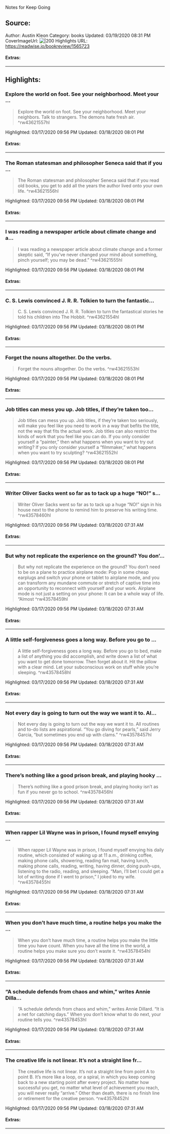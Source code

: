 Notes for Keep Going

## Source:
Author: Austin Kleon
Category: books
Updated: 03/19/2020 08:31 PM
CoverImageUrl: 
![|200](https://images-na.ssl-images-amazon.com/images/I/511XP1YDR0L._SL200_.jpg)
Highlights URL: https://readwise.io/bookreview/1565723


#### Extras:




 
-----
 ## Highlights:

### Explore the world on foot. See your neighborhood. Meet your ...
>Explore the world on foot. See your neighborhood. Meet your neighbors. Talk to strangers. The demons hate fresh air. ^rw43621557hl


Highlighted: 03/17/2020 09:56 PM
Updated: 03/18/2020 08:01 PM


#### Extras:





------

### The Roman statesman and philosopher Seneca said that if you ...
>The Roman statesman and philosopher Seneca said that if you read old books, you get to add all the years the author lived onto your own life. ^rw43621556hl


Highlighted: 03/17/2020 09:56 PM
Updated: 03/18/2020 08:01 PM


#### Extras:





------

### I was reading a newspaper article about climate change and a...
>I was reading a newspaper article about climate change and a former skeptic said, “If you’ve never changed your mind about something, pinch yourself; you may be dead.” ^rw43621555hl


Highlighted: 03/17/2020 09:56 PM
Updated: 03/18/2020 08:01 PM


#### Extras:





------

### C. S. Lewis convinced J. R. R. Tolkien to turn the fantastic...
>C. S. Lewis convinced J. R. R. Tolkien to turn the fantastical stories he told his children into The Hobbit. ^rw43621554hl


Highlighted: 03/17/2020 09:56 PM
Updated: 03/18/2020 08:01 PM


#### Extras:





------

### Forget the nouns altogether. Do the verbs.
>Forget the nouns altogether. Do the verbs. ^rw43621553hl


Highlighted: 03/17/2020 09:56 PM
Updated: 03/18/2020 08:01 PM


#### Extras:





------

### Job titles can mess you up. Job titles, if they’re taken too...
>Job titles can mess you up. Job titles, if they’re taken too seriously, will make you feel like you need to work in a way that befits the title, not the way that fits the actual work. Job titles can also restrict the kinds of work that you feel like you can do. If you only consider yourself a “painter,” then what happens when you want to try out writing? If you only consider yourself a “filmmaker,” what happens when you want to try sculpting? ^rw43621552hl


Highlighted: 03/17/2020 09:56 PM
Updated: 03/18/2020 08:01 PM


#### Extras:





------

### Writer Oliver Sacks went so far as to tack up a huge “NO!” s...
>Writer Oliver Sacks went so far as to tack up a huge “NO!” sign in his house next to the phone to remind him to preserve his writing time. ^rw43578460hl


Highlighted: 03/17/2020 09:56 PM
Updated: 03/18/2020 07:31 AM


#### Extras:





------

### But why not replicate the experience on the ground? You don’...
>But why not replicate the experience on the ground? You don’t need to be on a plane to practice airplane mode: Pop in some cheap earplugs and switch your phone or tablet to airplane mode, and you can transform any mundane commute or stretch of captive time into an opportunity to reconnect with yourself and your work. Airplane mode is not just a setting on your phone: It can be a whole way of life. “Almost ^rw43578459hl


Highlighted: 03/17/2020 09:56 PM
Updated: 03/18/2020 07:31 AM


#### Extras:





------

### A little self-forgiveness goes a long way. Before you go to ...
>A little self-forgiveness goes a long way. Before you go to bed, make a list of anything you did accomplish, and write down a list of what you want to get done tomorrow. Then forget about it. Hit the pillow with a clear mind. Let your subconscious work on stuff while you’re sleeping. ^rw43578458hl


Highlighted: 03/17/2020 09:56 PM
Updated: 03/18/2020 07:31 AM


#### Extras:





------

### Not every day is going to turn out the way we want it to. Al...
>Not every day is going to turn out the way we want it to. All routines and to-do lists are aspirational. “You go diving for pearls,” said Jerry Garcia, “but sometimes you end up with clams.” ^rw43578457hl


Highlighted: 03/17/2020 09:56 PM
Updated: 03/18/2020 07:31 AM


#### Extras:





------

### There’s nothing like a good prison break, and playing hooky ...
>There’s nothing like a good prison break, and playing hooky isn’t as fun if you never go to school. ^rw43578456hl


Highlighted: 03/17/2020 09:56 PM
Updated: 03/18/2020 07:31 AM


#### Extras:





------

### When rapper Lil Wayne was in prison, I found myself envying ...
>When rapper Lil Wayne was in prison, I found myself envying his daily routine, which consisted of waking up at 11 a.m., drinking coffee, making phone calls, showering, reading fan mail, having lunch, making phone calls, reading, writing, having dinner, doing push-ups, listening to the radio, reading, and sleeping. “Man, I’ll bet I could get a lot of writing done if I went to prison,” I joked to my wife. ^rw43578455hl


Highlighted: 03/17/2020 09:56 PM
Updated: 03/18/2020 07:31 AM


#### Extras:





------

### When you don’t have much time, a routine helps you make the ...
>When you don’t have much time, a routine helps you make the little time you have count. When you have all the time in the world, a routine helps you make sure you don’t waste it. ^rw43578454hl


Highlighted: 03/17/2020 09:56 PM
Updated: 03/18/2020 07:31 AM


#### Extras:





------

### “A schedule defends from chaos and whim,” writes Annie Dilla...
>“A schedule defends from chaos and whim,” writes Annie Dillard. “It is a net for catching days.” When you don’t know what to do next, your routine tells you. ^rw43578453hl


Highlighted: 03/17/2020 09:56 PM
Updated: 03/18/2020 07:31 AM


#### Extras:





------

### The creative life is not linear. It’s not a straight line fr...
>The creative life is not linear. It’s not a straight line from point A to point B. It’s more like a loop, or a spiral, in which you keep coming back to a new starting point after every project. No matter how successful you get, no matter what level of achievement you reach, you will never really “arrive.” Other than death, there is no finish line or retirement for the creative person. ^rw43578452hl


Highlighted: 03/17/2020 09:56 PM
Updated: 03/18/2020 07:31 AM


#### Extras:





------

